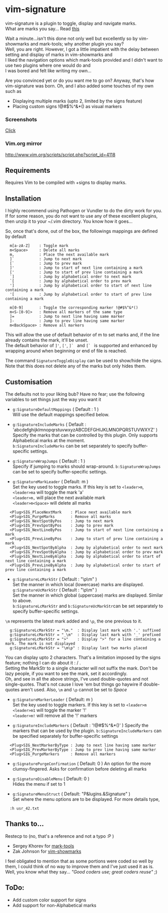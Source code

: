 # vim-signature
vim-signature is a plugin to toggle, display and navigate marks.  
What are marks you say... Read [this](http://vim.wikia.com/wiki/Using_marks)
  
Wait a minute...isn't this done not only well but excellently so by vim-showmarks
and mark-tools; why another plugin you say?  
Well, you are right. However, I got a little impatient with the delay between
setting and display of marks in vim-showmarks and  
I liked the navigation options which mark-tools provided and I didn't want to
use two plugins where one would do and  
I was bored and felt like writing my own...  
  
Are you convinced yet or do you want me to go on? Anyway, that's how vim-signature was born.
Oh, and I also added some touches of my own such as
* Displaying multiple marks (upto 2, limited by the signs feature)  
* Placing custom signs !@#$%^&*() as visual markers  
  
### Screenshots
[Click](http://imgur.com/a/bPp3m#0)

### Vim.org mirror
http://www.vim.org/scripts/script.php?script_id=4118  

## Requirements
Requires Vim to be compiled with +signs to display marks.


## Installation
I highly recommend using Pathogen or Vundler to do the dirty work for you. If
for some reason, you do not want to use any of these excellent plugins, then
unzip it to your ~/.vim directory. You know how it goes...  

So, once that's done, out of the box, the followings mappings are defined by
default

````
  m[a-zA-Z]    : Toggle mark  
  m<Space>     : Delete all marks
  m,           : Place the next available mark
  ]`           : Jump to next mark
  [`           : Jump to prev mark
  ]'           : Jump to start of next line containing a mark  
  ['           : Jump to start of prev line containing a mark  
  `]           : Jump by alphabetical order to next mark  
  `[           : Jump by alphabetical order to prev mark  
  ']           : Jump by alphabetical order to start of next line containing a mark  
  '[           : Jump by alphabetical order to start of prev line containing a mark 

  m[0-9]       : Toggle the corresponding marker !@#$%^&*()
  m<S-[0-9]>   : Remove all markers of the same type  
  ]=           : Jump to next line having same marker  
  ]-           : Jump to prev line having same marker  
  m<BackSpace> : Remove all markers  
````

This will allow the use of default behavior of m to set marks and, if the line
already contains the mark, it'll be unset.  
The default behavior of `]'`, `['`, ``]` `` and ``[` `` is supported and enhanced by
wrapping around when beginning or end of file is reached.  
  
The command `SignatureToggleDisplay` can be used to show/hide the signs. Note that this does not delete any of the marks but only hides them.  
  

## Customisation
The defaults not to your liking bub? Have no fear; use the following
variables to set things just the way you want it  

* `g:SignatureDefaultMappings` ( Default : 1 )  
  Will use the default mappings specified below.  

* `g:SignatureIncludeMarks` ( Default : 'abcdefghijklmnopqrstuvwxyzABCDEFGHIJKLMNOPQRSTUVWXYZ' )  
  Specify the marks that can be controlled by this plugin.
  Only supports Alphabetical marks at the moment.  
  `b:SignatureIncludeMarks` can be set separately to specify buffer-specific settings.  
  
* `g:SignatureWrapJumps` ( Default : 1 )  
  Specify if jumping to marks should wrap-around.
  `b:SignatureWrapJumps` can be set to specify buffer-specific settings.  
  
* `g:SignatureMarkLeader` ( Default: m )  
  Set the key used to toggle marks.  If this key is set to `<leader>m`,  
    `<leader>ma` will toggle the mark 'a'  
    `<leader>m,` will place the next available mark  
    `<leader>m<Space>` will delete all marks  

````
  <Plug>SIG_PlaceNextMark    : Place next available mark
  <Plug>SIG_PurgeMarks       : Remove all marks
  <Plug>SIG_NextSpotByPos    : Jump to next mark  
  <Plug>SIG_PrevSpotByPos    : Jump to prev mark  
  <Plug>SIG_NextLineByPos    : Jump to start of next line containing a mark  
  <Plug>SIG_PrevLineByPos    : Jump to start of prev line containing a mark  
  <Plug>SIG_NextSpotByAlpha  : Jump by alphabetical order to next mark  
  <Plug>SIG_PrevSpotByAlpha  : Jump by alphabetical order to prev mark  
  <Plug>SIG_NextLineByAlpha  : Jump by alphabetical order to start of next line containing a mark  
  <Plug>SIG_PrevLineByAlpha  : Jump by alphabetical order to start of prev line containing a mark  
````
  
* `g:SignatureLcMarkStr` ( Default : "\p\m" )  
  Set the manner in which local (lowercase) marks are displayed.  
  `g:SignatureUcMarkStr` ( Default : "\p\m" )  
  Set the manner in which global (uppercase) marks are displayed. Similar to above.  
  `b:SignatureLcMarkStr` and `b:SignatureUcMarkStr`can be set separately to specify buffer-specific settings.  
  
`\m` represents the latest mark added and `\p`, the one previous to it.
````
  g:SignatureLcMarkStr = "\m."  : Display last mark with '.' suffixed  
  g:SignatureLcMarkStr = "_\m"  : Display last mark with '_' prefixed  
  g:SignatureLcMarkStr = ">"    : Display ">" for a line containing a mark. The mark is not displayed  
  g:SignatureLcMarkStr = "\m\p" : Display last two marks placed  
````

You can display upto 2 characters. That's a limitation imposed by the signs
feature; nothing I can do about it : / .  
Setting the MarkStr to a single character will not suffix the mark.
Don't be lazy people, if you want to see the mark, set it accordingly.  
Oh, and see in all the above strings, I've used double-quotes and not
single-quotes. That's not cause I love 'em but things go haywire if
double-quotes aren't used. Also, `\m` and `\p` cannot be set to _Space_  

* `g:SignatureMarkerLeader` ( Default: m )  
  Set the key used to toggle markers.  If this key is set to `<leader>m`  
    `<leader>m1` will toggle the marker '!'  
    `<leader>m!` will remove all the '!' markers  
  
* `g:SignatureIncludeMarkers` ( Default : '!@#$%^&*()' )
  Specify the markers that can be used by the plugin.
  `b:SignatureIncludeMarkers` can be specified separately for buffer-specific settings  

````
  <Plug>SIG_NextMarkerByType : Jump to next line having same marker  
  <Plug>SIG_PrevMarkerByType : Jump to prev line having same marker  
  <Plug>SIG_PurgeMarkers     : Remove all markers  
````

* `g:SignaturePurgeConfirmation` ( Default: 0 )
  An option for the more clumsy-fingered. Asks for confirmation before deleting all marks

* `g:SignatureDisableMenu` ( Default: 0 )  
  Hides the menu if set to 1  

* `g:SignatureMenuStruct` ( Default: "P&lugins.&Signature" )  
  Set where the menu options are to be displayed. For more details type,
````
  :h usr_42.txt
````


## Thanks to...
Restecp to (no, that's a reference and not a typo :P )  
* Sergey Khorev for [mark-tools](http://www.vim.org/scripts/script.php?script_id=2929)
* Zak Johnson for [vim-showmarks](https://github.com/zakj/vim-showmarks)  

I feel obligated to mention that as some portions were coded so well by
them, I could think of no way to improve them and I've just used it as is.  
Well, you know what they say... _"Good coders use; great coders reuse"_ ;)


## ToDo:
* Add custom color support for signs
* Add support for non-Alphabetical marks
